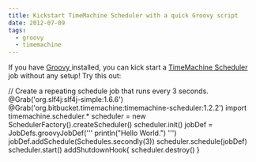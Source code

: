 ```yaml
---
title: Kickstart TimeMachine Scheduler with a quick Groovy script
date: 2012-07-09
tags:
  - groovy
  - timemachine
---
```

If you have [Groovy ](http://groovy.codehaus.org/)installed, you can kick start a [TimeMachine Scheduler](https://bitbucket.org/timemachine/scheduler) job without any setup! Try this out:

// Create a repeating schedule job that runs every 3 seconds.
@Grab('org.slf4j:slf4j-simple:1.6.6')
@Grab('org.bitbucket.timemachine:timemachine-scheduler:1.2.2')
import timemachine.scheduler.*
scheduler = new SchedulerFactory().createScheduler()
scheduler.init()
jobDef = JobDefs.groovyJobDef('''
    println("Hello World.")
''')
jobDef.addSchedule(Schedules.secondly(3))
scheduler.schedule(jobDef)
scheduler.start()
addShutdownHook{ scheduler.destroy() }